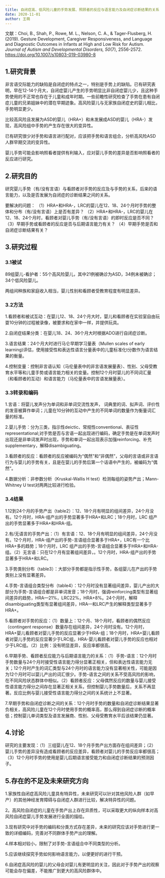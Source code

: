 ```yaml
---
title: 自闭症高、低风险儿童的手势发展、照顾者的反应与语言能力及自闭症诊断结果的关系
date: 2020-11-01
author: 王萌
---
```


文献：Choi, B., Shah, P., Rowe, M. L., Nelson, C. A., & Tager-Flusberg, H. (2019). Gesture Development, Caregiver Responsiveness, and Language and Diagnostic Outcomes in Infants at High and Low Risk for Autism. *Journal of Autism and Developmental Disorders, 50*(7), 2556-2572. https://doi.org/10.1007/s10803-019-03980-8 

## 1.研究背景

非言语交际能力的缺陷是自闭症的特点之一，特别是手势上的缺陷。已有研究表明，早在12-14个月大，自闭症婴儿产生的手势明显比非自闭症婴儿少，且这种手势使用的不正常也存在于儿童和成年时期。一些前瞻性研究检查了手势在患有自闭症儿童的兄弟姐妹中的潜在早期迹象。高风险婴儿与无家族自闭症史的婴儿相比，手势明显更少。

比较高风险且发展为ASD的婴儿（HRA+）和未发展成ASD的婴儿（HRA-）发现，高风险组中手势的产生存在很大的变异性。

已有研究很少对手势和语言进行配对，应该把手势和语言组合，分析高风险ASD人群早期交流的变异性。

婴儿手势可能会影响照看者提供有利输入，应对婴儿手势的差异是否影响照看者的反应进行研究。


## 2.研究目的

研究婴儿手势（有/没有言语）与看顾者对手势的反应及与手势的关系，后来的语言能力，以及是否发展为自闭症的诊断结果之间的关系。

要解决的问题：
（1）HRA+和HRA-，LRC的婴儿在12、18、24个月时手势的整体和分布（有/没有言语）上是否有差异？
（2）HRA+和HRA-，LRC的婴儿在12、18、24个月时，看顾者对婴儿手势（有/没有言语）的即时反应是否不同？
（3）早期手势或看顾者的反应是否与后期语言能力有关？
（4）早期手势是否和自闭症诊断结果有关？

## 3.研究过程

### 3.1被试

89组婴儿-看护者：55个高风险婴儿，其中21例被确诊为ASD，34例未被确诊；34个低风险婴儿。

两组间种族和家庭收入相当，婴儿性别和看顾者受教育程度有明显差异。

### 3.2方法

1.看顾者和被试互动：在婴儿12、18、24个月大时，婴儿和看顾者在实验室自由玩耍10分钟的过程被录像，被要求和在家中一样，并提供玩具。

2.自闭症结果分类：在婴儿18、24、36个月大时根据ADO进行自闭症诊断。

3.语言结果：24个月大时进行马仑早期学习量表（Mullen scales of early learning)评估，使用接受性和表达性语言分量表中的儿童标准化t分数作为语言结果的衡量。

4.控制变量：控制非言语认知（马伦量表中的非言语发展量表）、性别、父母受教育水平等和儿童手势或语言能力相关的变量。控制12个月时婴儿的不同词汇量（和看顾者的互动）和语言能力（马伦量表中的言语发展量表）。


### 3.3转录和编码

1.言语：将婴儿发声分为单词和非单词交流性发声，
词典里的词、拟声词、评价性的发音被算作单词；儿童在10分钟的互动中产生的不同单词的数量作为衡量词汇量的标准。

2.婴儿手势：分为三类，指示性deictic、常规性conventional、表征性representational;对手势是否与言语一起出现进行编码，确定手势是在单词发声时出现还是非单词发声时出现，手势和单词一起出现表示加强reinforcing、补充supplementary，解释disambiguating。

3.看顾者的反应：看顾者的反应被编码为“偶然”和“非偶然”，父母的言语或非言语行为与婴儿的手势有关，且是在婴儿的手势后第一个话语中产生的，被编码为“偶然”。

4.数据分析：非参数分析（Kruskal-Wallis H test）检测每组的姿势产出；Mann-Whitney U test对两两比较进行检验。

### 3.4结果

1.12到24个月的手势产出（table2）：12、18个月有明显的组间差异，24个月没有。12个月时，HRA-组产出的手势显著多于HRA+和LRC；18个月时，LRC 组产出的手势显著多于HRA+和HRA-组。

2.有/无语言的手势产出：（1）有言语：12、18个月有明显的组间差异，24个月没有。12个月时，HRA-组产出的手势-言语组合显著多于HRA+，LRC有一个比HRA+多的趋势；18个月时，LRC 组产出的手势-言语组合显著多于HRA+和HRA-组。（2）无言语：只在12个月有显著组间差异，。12个月时，HRA-组产出的手势显著多于HRA+和LRC。

3.手势类别分布（table3）：大部分手势都是指示性手势，各组婴儿在产出的手势类别上没有显著差异。

4.手势-言语组合类型分布（table4）：12个月时没有显著组间差异，婴儿产出的大部分为手势-言语组合都是非单词发音；18个月时，强调reinforcing类型有显著组间差异的趋势，HRA—21%，LRC22%，HRA+8%。24个月时，解释disambiguating类型有显著组间差异，HRA—和LRC产生的解释类型显著多于HRA+。

5.看顾者对手势的反应：（1）数量上：12个月、18个月时，看顾者的偶然反应（contingent response）数量存在组间差异，24个月时没有。12个月时，HRA+婴儿看顾者对婴儿手势的反应显著少于HRA-组；18个月时，HRA+婴儿看顾者对婴儿手势的反应显著少于LRC组，HRA-婴儿看顾者对婴儿手势的反应也相对少于LRC组。（2）比例：没有明显差异，反应率都很高。

6.早期手势、看顾者反应能力与后期语言能力的关系：（1）手势-语言：12个月时手势数量与24个月时接受性语言能力得分显著正相关，但和表达性语言能力无关；12个月时产生的词汇类型与24个月时的语言能力没有显著相关性，可能是因为12个月时可以婴儿产出的词汇很少。手势-语言之间的关系不受高风险的影响，在不同风险状态群体中相似。（2）看顾者反应：父母偶然反应的数量与婴儿接受性语言能力得分之间存在显著正相关关系，但控制婴儿手势数量后，关系不再显著。反应比例与婴儿接受性语言能力得分之间的关系统计上不显著。

7.早期手势和自闭症诊断之间的关系：12个月时手势的数量和自闭症诊断结果显著负相关，高风险儿童在12个月时使用手势的概率高，那么得到自闭症诊断的概率低；控制婴儿单词类型及语言发展商、性别、父母受教育水平后该结果仍显著。

## 4.讨论

研究的主要发现：（1）三组婴儿在12、18个月手势产出方面存在组间差异；（2）婴儿手势的差异没有造成看顾者的反应差异，看顾者对婴儿的手势反应率都很高；（3）12个月时手势的使用是婴儿后期语言接受能力和自闭症诊断结果的预测因子。


## 5.存在的不足及未来研究方向

1.家族性自闭症高风险儿童具有特异性，未来研究可以针对其他风险人群（如早产）的其他神经发育障碍与自闭症人群进行比较，解决特异性的问题。

2。高风险自闭症的儿童在手势产出上存在异质性，可以采取更大的纵向样本对高风险自闭症婴儿手势发展进行全面的描绘。

3.现有研究中对手势的编码和分类方式存在差异，未来的研究应该对手势进行更一致的详细编码，完善对不同群体手势产出的理解。

4.样本相对较小，限制了对手势-言语组合中不同类型的分析。

5.应该继续探究手势如何影响语言能力，以便更好的进行干预。

6.自闭症高风险的婴儿的父母会对婴儿有更明显的关注，因此对于手势产出的观察可能会存在偏差，不能推广到更大的高风险群体中。

